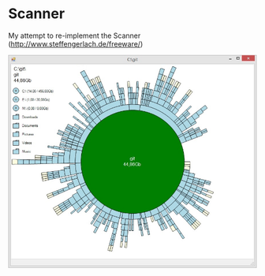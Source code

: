 # Scanner

My attempt to re-implement the Scanner (http://www.steffengerlach.de/freeware/)

<img src="imgs/1.jpg"/>

